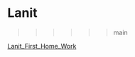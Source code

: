# Lanit
>>>>>> main
>>>>>> 

[Lanit_First_Home_Work](https://github.com/vld7wn/Lanit/tree/main/homeWork1/src/main/java/HomeWork1)
